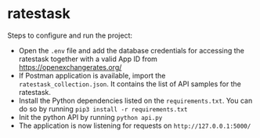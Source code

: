 # ratestask

Steps to configure and run the project:

- Open the `.env` file and add the database credentials for accessing the ratestask together with a valid App ID from https://openexchangerates.org/
-  If Postman application is available, import the `ratestask_collection.json`. It contains the list of API samples for the ratestask.
- Install the Python dependencies listed on the `requirements.txt`. You can do so by running `pip3 install -r requirements.txt`
- Init the python API by running `python api.py`
- The application is now listening for requests on `http://127.0.0.1:5000/`